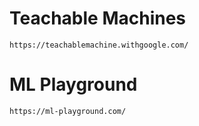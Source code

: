 # Teachable Machines

```https://teachablemachine.withgoogle.com/```

# ML Playground

```https://ml-playground.com/```